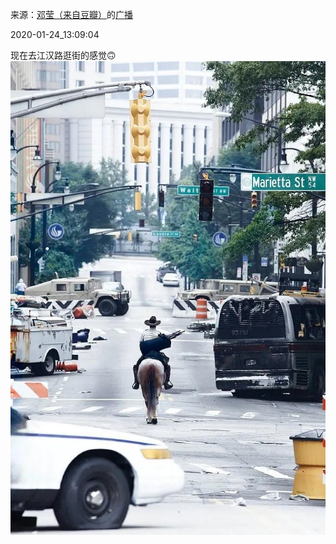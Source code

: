 来源：[邓莹（来自豆瓣）](https://www.douban.com/people/1502959/)的[广播](https://www.douban.com/people/1502959/status/2772102637/)


2020-01-24_13:09:04


现在去江汉路逛街的感觉🙃
![](./pic/2020-01-24_13:09:04-邓莹的广播1.jpg)  

